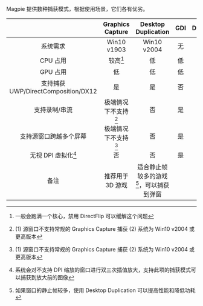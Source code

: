 Magpie 提供数种捕获模式，根据使用场景，它们各有优劣。

| | Graphics Capture | Desktop Duplication | GDI | DwmSharedSurface |
| :---: | :---: | :---: | :---: |:---: |
| 系统需求 | Win10 v1903 | Win10 v2004 | 无 | 无 |
| CPU 占用 | 较高[^1] | 低 | 低 | 低 |
| GPU 占用 | 低 | 低 | 低 | 低 |
| 支持捕获 UWP/DirectComposition/DX12 | 是 | 是 | 否 | 否 |
| 支持录制/串流 | 极端情况下不支持[^2] | 否 | 是 | 是 |
| 支持源窗口跨越多个屏幕 | 极端情况下不支持[^2] | 否 | 是 | 是 |
| 无视 DPI 虚拟化[^3] | 否 | 否 | 是| 是 |
| 备注 | 推荐用于 3D 游戏 | 适合静止帧较多的游戏[^4]，可以捕获到弹窗 | | 占用的显存较少 |


[^1]: 一般会跑满一个核心，禁用 DirectFlip 可以缓解这个问题

[^2]: (1) 源窗口不支持常规的 Graphics Capture 捕获 (2) 系统为 Win10 v2004 或更高版本

[^3]: 系统会对不支持 DPI 缩放的窗口进行双三次插值放大，支持此项的捕获模式可以捕获到放大前的图像

[^4]: 如果窗口的静止帧较多，使用 Desktop Duplication 可以提高性能和降低功耗
